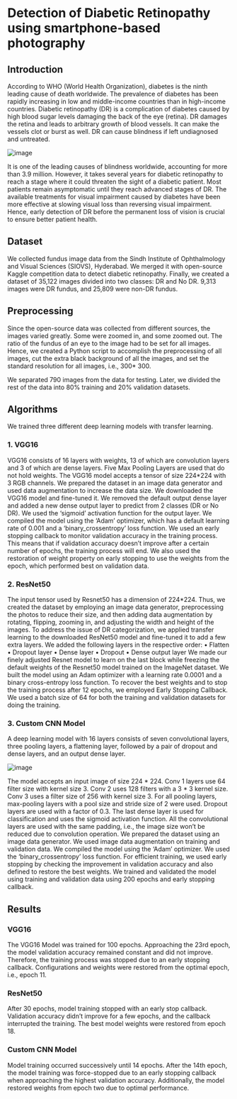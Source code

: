 # Detection of Diabetic Retinopathy using smartphone-based photography

## Introduction

According to WHO (World Health Organization), diabetes is the ninth leading cause of death worldwide. The prevalence of diabetes has been rapidly increasing in low and middle-income countries than in high-income countries. Diabetic retinopathy (DR) is a complication of diabetes caused by high blood sugar levels damaging the back of the eye (retina). DR damages the retina and leads to arbitrary growth of blood vessels. It can make the vessels clot or burst as well. DR can cause blindness if left undiagnosed and untreated.

![image](https://github.com/user-attachments/assets/43c15a0b-502c-433c-a253-c9678ba66f8e)

It is one of the leading causes of blindness worldwide, accounting for more than 3.9 million. However, it takes several years for diabetic retinopathy to reach a stage where it could threaten the sight of a diabetic patient. Most patients remain asymptomatic until they reach advanced stages of DR. The available treatments for visual impairment caused by diabetes have been more effective at slowing visual loss than reversing visual impairment. Hence, early detection of DR before the permanent loss of vision is crucial to ensure better patient health.

## Dataset

We collected fundus image data from the Sindh Institute of Ophthalmology and Visual Sciences (SIOVS), Hyderabad. We merged it with open-source Kaggle competition data to detect diabetic retinopathy. Finally, we created a dataset of 35,122 images divided into two classes: DR and No DR. 9,313 images were DR fundus, and 25,809 were non-DR fundus.

## Preprocessing

Since the open-source data was collected from different sources, the images varied greatly. Some were zoomed in, and some zoomed out. The ratio of the fundus of an eye to the image had to be set for all images. Hence, we created a Python script to accomplish the preprocessing of all images, cut the extra black background of all the images, and set the standard resolution for all images, i.e., 300* 300.

We separated 790 images from the data for testing. Later, we divided the rest of the data into 80% training and 20% validation datasets.

## Algorithms

We trained three different deep learning models with transfer learning.

### 1. VGG16
VGG16 consists of 16 layers with weights, 13 of which are convolution layers and 3 of which are dense layers. Five Max Pooling Layers are used that do not hold weights. The VGG16 model accepts a tensor of size 224*224 with 3 RGB channels. We prepared the dataset in an image data generator and used data augmentation to increase the data size.
We downloaded the VGG16 model and fine-tuned it. We removed the default output dense layer and added a new dense output layer to predict from 2 classes (DR or No DR). We used the ‘sigmoid’ activation function for the output layer.
We compiled the model using the ‘Adam’ optimizer, which has a default learning rate of 0.001 and a ‘binary_crossentropy’ loss function. We used an early stopping callback to monitor validation accuracy in the training process. This means that if validation accuracy doesn’t improve after a certain number of epochs, the training process will end. We also used the restoration of weight property on early stopping to use the weights from the epoch, which performed best on validation data.

### 2. ResNet50
The input tensor used by Resnet50 has a dimension of 224*224. Thus, we created the dataset by employing an image data generator, preprocessing the photos to reduce their size, and then adding data augmentation by rotating, flipping, zooming in, and adjusting the width and height of the images. To address the issue of DR categorization, we applied transfer learning to the downloaded ResNet50 model and fine-tuned it to add a few extra layers. We added the following layers in the respective order:
• Flatten
• Dropout layer
• Dense layer
• Dropout
• Dense output layer
We made our finely adjusted Resnet model to learn on the last block while freezing the default weights of the Resnet50 model trained on the ImageNet dataset.
We built the model using an Adam optimizer with a learning rate 0.0001 and a binary cross-entropy loss function.
To recover the best weights and to stop the training process after 12 epochs, we employed Early Stopping Callback. We used a batch size of 64 for both the training and validation datasets for doing the training.

### 3. Custom CNN Model
A deep learning model with 16 layers consists of seven convolutional layers, three pooling layers, a flattening layer, followed by a pair of dropout and dense layers, and an output dense layer.

![image](https://github.com/user-attachments/assets/3fcad359-928f-4dc6-a676-37a6557c23ee)

The model accepts an input image of size 224 * 224. Conv 1 layers use 64 filter size with kernel size 3. Conv 2 uses 128 filters with a 3 * 3 kernel size. Conv 3 uses a filter size of 256 with kernel size 3. For all pooling layers, max-pooling layers with a pool size and stride size of 2 were used. Dropout layers are used with a factor of 0.3. The last dense layer is used for classification and uses the sigmoid activation function. All the convolutional layers are used with the same padding, i.e., the image size won’t be reduced due to convolution operation.
We prepared the dataset using an image data generator. We used image data augmentation on training and validation data. We compiled the model using the ‘Adam’ optimizer. We used the ‘binary_crossentropy’ loss function. For efficient training, we used early stopping by checking the improvement in validation accuracy and also defined to restore the best weights. We trained and validated the model using training and validation data using 200 epochs and early stopping callback.

## Results

### VGG16
The VGG16 Model was trained for 100 epochs. Approaching the 23rd epoch, the model validation accuracy remained constant and did not improve. Therefore, the training process was stopped due to an early stopping callback. Configurations and weights were restored from the optimal epoch, i.e., epoch 11.

### ResNet50
After 30 epochs, model training stopped with an early stop callback. Validation accuracy didn’t improve for a few epochs, and the callback interrupted the training. The best model weights were restored from epoch 18.

### Custom CNN Model
Model training occurred successively until 14 epochs. After the 14th epoch, the model training was force-stopped due to an early stopping callback when approaching the highest validation accuracy. Additionally, the model restored weights from epoch two due to optimal performance.
